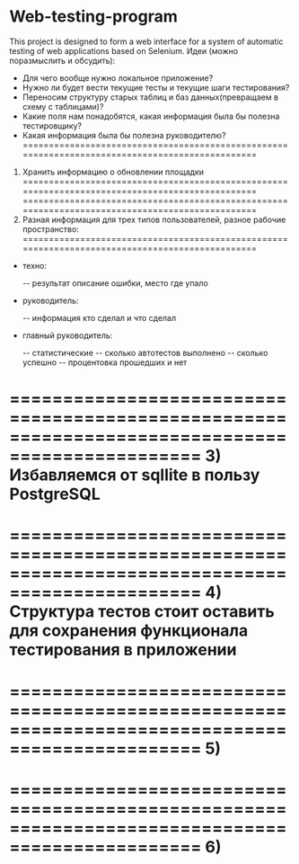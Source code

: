 # Web-testing-program
This project is designed to form a web interface for a system of automatic testing of web applications based on Selenium.
Идеи (можно поразмыслить и обсудить):
- Для чего вообще нужно локальное приложение?
- Нужно ли будет вести текущие тесты и текущие шаги тестирования?
- Переносим структуру старых таблиц и баз данных(превращаем в схему с таблицами)?
- Какие поля нам понадобятся, какая информация была бы полезна тестировщику?
- Какая информация была бы полезна руководителю?
================================================================================================
1) Хранить информацию о обновлении площадки
================================================================================================
================================================================================================
3) Разная информация для трех типов пользователей, разное рабочие пространство:
================================================================================================
- техно: 

	-- результат описание ошибки, место где упало
 
- руководитель: 

	-- информация кто сделал и что сделал

- главный руководитель:

	-- статистические
	-- сколько автотестов выполнено
	-- сколько успешно
	-- процентовка прошедших и нет

================================================================================================
3) Избавляемся от sqllite в пользу PostgreSQL
================================================================================================
================================================================================================
4) Структура тестов стоит оставить для сохранения функционала тестирования в приложении
================================================================================================
================================================================================================
5) 
================================================================================================
================================================================================================
6) 
================================================================================================


